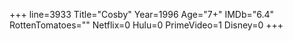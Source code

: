 +++
line=3933
Title="Cosby"
Year=1996
Age="7+"
IMDb="6.4"
RottenTomatoes=""
Netflix=0
Hulu=0
PrimeVideo=1
Disney=0
+++


